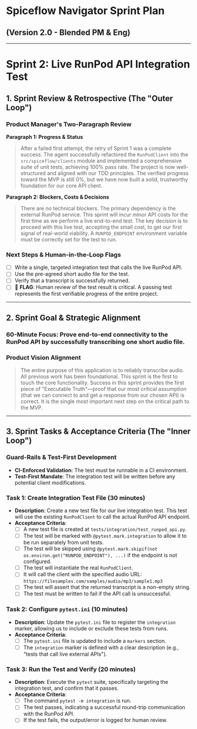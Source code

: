 # Spiceflow Navigator Sprint Plan 
## (Version 2.0 - Blended PM & Eng)

---

# Sprint 2: Live RunPod API Integration Test

## 1. Sprint Review & Retrospective (The "Outer Loop")

### Product Manager's Two-Paragraph Review

**Paragraph 1: Progress & Status**
> After a failed first attempt, the retry of Sprint 1 was a complete success. The agent successfully refactored the `RunPodClient` into the `src/spiceflow/clients` module and implemented a comprehensive suite of unit tests, achieving 100% pass rate. The project is now well-structured and aligned with our TDD principles. The verified progress toward the MVP is still 0%, but we have now built a solid, trustworthy foundation for our core API client.

**Paragraph 2: Blockers, Costs & Decisions**
> There are no technical blockers. The primary dependency is the external RunPod service. This sprint will incur minor API costs for the first time as we perform a live end-to-end test. The key decision is to proceed with this live test, accepting the small cost, to get our first signal of real-world viability. A `RUNPOD_ENDPOINT` environment variable must be correctly set for the test to run.

### Next Steps & Human-in-the-Loop Flags
*   [ ] Write a single, targeted integration test that calls the live RunPod API.
*   [ ] Use the pre-agreed short audio file for the test.
*   [ ] Verify that a transcript is successfully returned.
*   [ ] 🚩 **FLAG**: Human review of the test result is critical. A passing test represents the first verifiable progress of the entire project.

---

## 2. Sprint Goal & Strategic Alignment

### 60-Minute Focus: Prove end-to-end connectivity to the RunPod API by successfully transcribing one short audio file.

### Product Vision Alignment
> The entire purpose of this application is to reliably transcribe audio. All previous work has been foundational. This sprint is the first to touch the core functionality. Success in this sprint provides the first piece of "Executable Truth"—proof that our most critical assumption (that we can connect to and get a response from our chosen API) is correct. It is the single most important next step on the critical path to the MVP.

---

## 3. Sprint Tasks & Acceptance Criteria (The "Inner Loop")

### Guard-Rails & Test-First Development
*   **CI-Enforced Validation**: The test must be runnable in a CI environment.
*   **Test-First Mandate**: The integration test will be written before any potential client modifications.

### Task 1: Create Integration Test File (30 minutes)
*   **Description**: Create a new test file for our live integration test. This test will use the existing `RunPodClient` to call the actual RunPod API endpoint.
*   **Acceptance Criteria**:
    *   [ ] A new test file is created at `tests/integration/test_runpod_api.py`.
    *   [ ] The test will be marked with `@pytest.mark.integration` to allow it to be run separately from unit tests.
    *   [ ] The test will be skipped using `@pytest.mark.skipif(not os.environ.get("RUNPOD_ENDPOINT"), ...)` if the endpoint is not configured.
    *   [ ] The test will instantiate the real `RunPodClient`.
    *   [ ] It will call the client with the specified audio URL: `https://filesamples.com/samples/audio/mp3/sample1.mp3`
    *   [ ] The test will assert that the returned transcript is a non-empty string.
    *   [ ] The test must be written to fail if the API call is unsuccessful.

### Task 2: Configure `pytest.ini` (10 minutes)
*   **Description**: Update the `pytest.ini` file to register the `integration` marker, allowing us to include or exclude these tests from runs.
*   **Acceptance Criteria**:
    *   [ ] The `pytest.ini` file is updated to include a `markers` section.
    *   [ ] The `integration` marker is defined with a clear description (e.g., "tests that call live external APIs").

### Task 3: Run the Test and Verify (20 minutes)
*   **Description**: Execute the `pytest` suite, specifically targeting the integration test, and confirm that it passes.
*   **Acceptance Criteria**:
    *   [ ] The command `pytest -m integration` is run.
    *   [ ] The test passes, indicating a successful round-trip communication with the RunPod API.
    *   [ ] If the test fails, the output/error is logged for human review. 